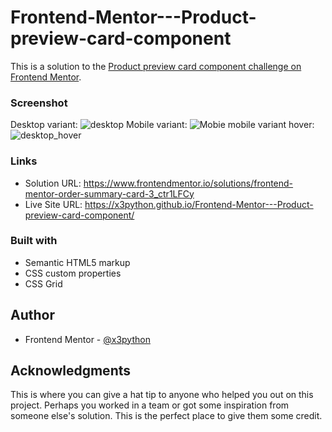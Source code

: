 # Frontend-Mentor---Product-preview-card-component
This is a solution to the [Product preview card component challenge on Frontend Mentor](https://www.frontendmentor.io/challenges/product-preview-card-component-GO7UmttRfa).

### Screenshot

Desktop variant: ![desktop](https://user-images.githubusercontent.com/83002862/221168682-a29de293-ee18-49fb-958f-611c6230d852.gif)
Mobile variant: ![Mobie](https://user-images.githubusercontent.com/83002862/221168759-f6ba82c4-39d5-41e2-aafe-1e1730f7a428.gif)
mobile variant hover: ![desktop_hover](https://user-images.githubusercontent.com/83002862/221168847-48ae3a9d-5265-47ef-9c3b-4c5d3b3a2f93.gif)




### Links

- Solution URL: https://www.frontendmentor.io/solutions/frontend-mentor-order-summary-card-3_ctr1LFCy
- Live Site URL: https://x3python.github.io/Frontend-Mentor---Product-preview-card-component/

### Built with

- Semantic HTML5 markup
- CSS custom properties
- CSS Grid

## Author

- Frontend Mentor - [@x3python](https://www.frontendmentor.io/profile/x3python)


## Acknowledgments

This is where you can give a hat tip to anyone who helped you out on this project. Perhaps you worked in a team or got some inspiration from someone else's solution. This is the perfect place to give them some credit.
